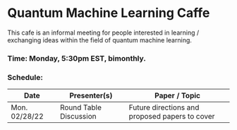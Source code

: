 # Quantum Machine Learning Caffe
This cafe is an informal meeting for people interested in learning / exchanging ideas within the field of quantum machine learning. 

### Time: Monday, 5:30pm EST, bimonthly. 

### Schedule: 

| Date           | Presenter(s)                        | Paper / Topic                                         |
| -------------- | ----------------------------------- | ----------------------------------------------------- |
| Mon. 02/28/22  | Round Table Discussion              | Future directions and proposed papers to cover        |
